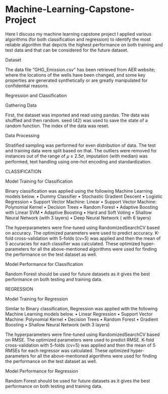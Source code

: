 # Machine-Learning-Capstone-Project

Here I discuss my machine learning capstone project I applied various algorithms (for both classification and regression) to identify the most reliable algorithm that depicts the highest performance on both training and test data and that can be considered for the future dataset.

Dataset

The data file “GHG_Emission.csv” has been retrieved from AER website; where the locations of the wells have been changed, and some key properties are generated synthetically or are greatly manipulated for confidential reasons.

Regression and Classification


Gathering Data

First, the dataset was imported and read using pandas. The data was shuffled and then random. seed (42) was used to save the state of a random function. The index of the data was reset.

Data Processing

Stratified sampling was performed for even distribution of data. The test and training data were split based on that.
The outliers were removed for instances out of the range of 𝜇 ± 2.5𝜎, imputation (with median) was performed, text handling using one-hot encoding and standardization.


CLASSIFICATION


Model Training for Classification

Binary classification was applied using the following Machine Learning models below.
• Dummy Classifier
• Stochastic Gradient Descent
• Logistic Regression
• Support Vector Machine: Linear
• Support Vector Machine: Polynomial Kernel
• Decision Trees
• Random Forest
• Adaptive Boosting with Linear SVM
• Adaptive Boosting
• Hard and Soft Voting
• Shallow Neural Network (with 3 layers)
• Deep Neural Network ( with 6 layers)

The hyperparameters were fine-tuned using RandomizedSearchCV based on accuracy. The optimized parameters were used to predict accuracy. K-fold cross-validation with 5-folds (cv=5) was applied and then the mean of 5 accuracies for each classifier was calculated.
These optimized hyper-parameters for all the above-mentioned algorithms were used for finding the performance on the test dataset as well.

Model Performance for Classification

Random Forest should be used for future datasets as it gives the best performance on both testing and training data.

REGRESSION


Model Training for Regression

Similar to Binary classification, Regression was applied with the following Machine Learning models below.
• Linear Regression
• Support Vector Machine: Polynomial Kernel
• Decision Trees
• Random Forest
• Gradient Boosting
• Shallow Neural Network (with 3 layers)

The hyperparameters were fine-tuned using RandomizedSearchCV based on RMSE. The optimized parameters were used to predict RMSE. K-fold cross-validation with 5-folds (cv=5) was applied and then the mean of 5 RMSEs for each regressor was calculated.
These optimized hyper-parameters for all the above-mentioned algorithms were used for finding the performance on the test dataset as well.

Model Performance for Regression

Random Forest should be used for future datasets as it gives the best performance on both testing and training data.
 
 
